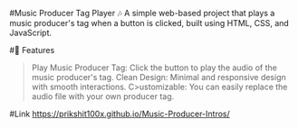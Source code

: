 #Music Producer Tag Player 🎶
A simple web-based project that plays a music producer's tag when a button is clicked, built using HTML, CSS, and JavaScript.

#🌟 Features
>Play Music Producer Tag: Click the button to play the audio of the music producer's tag.
>Clean Design: Minimal and responsive design with smooth interactions.
C>ustomizable: You can easily replace the audio file with your own producer tag.

#Link
https://prikshit100x.github.io/Music-Producer-Intros/
